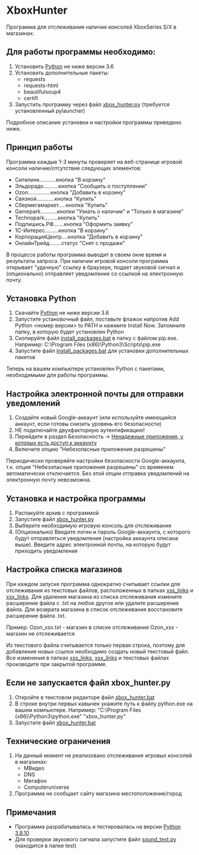 # XboxHunter
Программа для отслеживания наличия консолей XboxSeries S/X в магазинах.

## Для работы программы необходимо:
1) Установить [Python](https://www.python.org/downloads/) не ниже версии 3.6
2) Установить дополнительные пакеты:
   - requests
   - requests-html
   - beautifulsoup4
   - certifi
3) Запустить программу через файл [xbox_hunter.py](xbox_hunter.py) (требуется установленный pylauncher)

Подробное описание установки и настройки программы приведено ниже.

## Принцип работы
Программа каждые 1-3 минуты проверяет на веб-странице игровой консоли наличие/отсутствие следующих элементов:
- Ситилинк...........кнопка "В корзину"
- Эльдорадо..........кнопка "Сообщить о поступлении"
- Ozon...............кнопка "Добавить в корзину"
- Связной............кнопка "Купить"
- Сбермегамаркет.....кнопка "Купить"
- Gamepark...........кнопки "Узнать о наличии" и "Только в магазине"
- Technopark.........кнопка "Купить"
- Подпишись.РФ.......кнопка "Оформить заявку"
- 1С-Интерес.........кнопка "В корзину"
- КорпорацияЦентр....кнопка "Добавить в корзину"
- ОнлайнТрейд........статус "Снят с продажи"

В процессе работы программа выводит в своем окне время и результаты запроса.
При наличии игровой консоли программа открывает "удачную" ссылку в браузере, подает звуковой сигнал и (опционально) отправляет уведомление со ссылкой на электронную почту.

## Установка Python
1) Скачайте [Python](https://www.python.org/downloads/) не ниже версии 3.6
2) Запустите установочный файл, поставьте флажок напротив Add Python <номер версии> to PATH и нажмите Install Now. Запомните папку, в которую будет установлен Python
3) Скопируйте файл [install_packages.bat](install_packages.bat) в папку с файлом pip.exe. Например: C:\Program Files (x86)\Python3\Scripts\pip.exe
4) Запустите файл [install_packages.bat](install_packages.bat) для установки дополнительных пакетов

Теперь на вашем компьютере установлен Python с пакетами, необходимыми для работы программы.

## Настройка электронной почты для отправки уведомлений
1) Создайте новый Google-аккаунт (или используйте имеющийся аккаунт, если готовы снизить уровень его безопасности)
2) НЕ подключайте двухфакторную аутентификацию!
3) Перейдите в раздел Безопасность -> [Ненадежные приложения, у которых есть доступ к аккаунту](https://myaccount.google.com/lesssecureapps)
4) Включите опцию "Небезопасные приложения разрешены"

Периодически проверяйте настройки безопасности Google-аккаунта, т.к. опция "Небезопасные приложения разрешены" со временем автоматически отключается.
Без этой опции отправка уведомлений на электронную почту невозможна.

## Установка и настройка программы
1) Распакуйте архив с программой
2) Запустите файл [xbox_hunter.py](xbox_hunter.py)
3) Выберите необходимую игровую консоль для отслеживания
4) (Опционально) Введите логин и пароль Google-аккаунта, с которого будут отправляться уведомления (настройка аккаунта описана выше). Введите адрес электронной почты, на которую будут приходить уведомления

## Настройка списка магазинов
При каждом запуске программа однократно считывает ссылки для отслеживания из текстовых файлов, расположенных в папках [xss_links](xss_links) и [xsx_links](xsx_links).
Для удаления магазина из списка отслеживания измените расширение файла с .txt на любое другое или удалите расширение файла.
Для возврата магазина в список отслеживания восстановите расширение файла .txt.

Пример:
Ozon_xsx.txt - магазин в списке отслеживания
Ozon_xsx - магазин не отслеживается

Из текстового файла считывается только первая строка, поэтому для добавления новых ссылок необходимо создать новый текстовый файл.
Все изменения в папках [xss_links](xss_links), [xsx_links](xsx_links) и текстовых файлах производите при закрытой программе.

## Если не запускается файл xbox_hunter.py
1) Откройте в текстовом редакторе файл [xbox_hunter.bat](xbox_hunter.bat)
2) В строке внутри первых кавычек укажите путь к файлу python.exe на вашем компьютере. Например: "C:\Program Files (x86)\Python3\python.exe" "xbox_hunter.py"
3) Запустите файл [xbox_hunter.bat](xbox_hunter.bat)

## Технические ограничения
1) На данный момент не реализовано отслеживание игровых консолей в магазинах:
   - МВидео
   - DNS
   - Мегафон
   - Computeruniverse
2) Программа не сообщает сайту магазина местоположение/город

## Примечания
- Программа разрабатывалась и тестировалась на версии [Python 3.8.10](https://www.python.org/ftp/python/3.8.10/python-3.8.10.exe)
- Для проверки звукового сигнала запустите файл [sound_test.py](test/sound_test.py) (находится в папке test)
